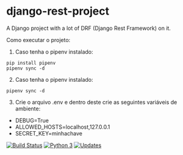 # django-rest-project

A Django project with a lot of DRF (Django Rest Framework) on it.

Como executar o projeto:

1. Caso tenha o pipenv instalado:
```console
pip install pipenv
pipenv sync -d
```

2. Caso tenha o pipenv instalado:
```console
pipenv sync -d
```

3. Crie o arquivo .env e dentro deste crie as seguintes variáveis de ambiente:
- DEBUG=True
- ALLOWED_HOSTS=localhost,127.0.0.1
- SECRET_KEY=minhachave

[![Build Status](https://travis-ci.com/franciscowendel/django-rest-project.svg?branch=main)](https://travis-ci.com/franciscowendel/django-rest-project)
[![Python 3](https://pyup.io/repos/github/franciscowendel/django-rest-project/python-3-shield.svg)](https://pyup.io/repos/github/franciscowendel/django-rest-project/)
[![Updates](https://pyup.io/repos/github/franciscowendel/django-rest-project/shield.svg)](https://pyup.io/repos/github/franciscowendel/django-rest-project/)